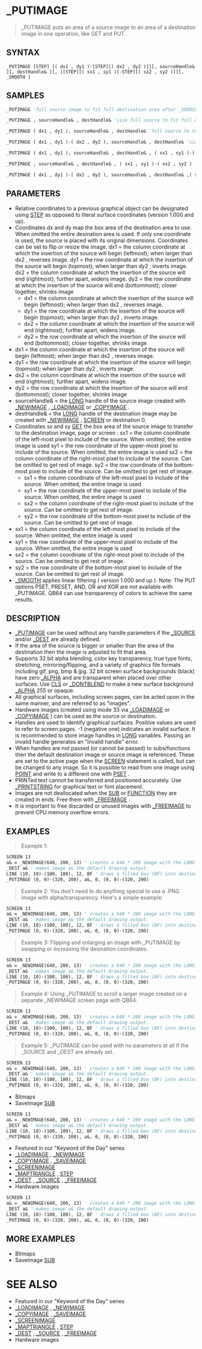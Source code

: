 # _PUTIMAGE
> _PUTIMAGE puts an area of a source image to an area of a destination image in one operation, like GET and PUT .

## SYNTAX
`_PUTIMAGE [STEP] [( dx1 , dy1 )-[STEP][( dx2 , dy2 )]][, sourceHandle& ][, destHandle& ][, ][STEP][( sx1 , sy1 )[-STEP][( sx2 , sy2 )]][, _SMOOTH ]`

## SAMPLES
```vb
_PUTIMAGE 'full source image to fit full destination area after _SOURCE and _DEST are set
```  

```vb
_PUTIMAGE , sourceHandle& , destHandle& 'size full source to fit full destination area
```  

```vb
_PUTIMAGE ( dx1 , dy1 ), sourceHandle& , destHandle& 'full source to top-left corner destination position
```  

```vb
_PUTIMAGE ( dx1 , dy1 )-( dx2 , dy2 ), sourceHandle& , destHandle& 'size full source to destination coordinate area
```  

```vb
_PUTIMAGE ( dx1 , dy1 ), sourceHandle& , destHandle& , ( sx1 , sy1 )-( sx2 , sy2 ) 'portion of source to the top-left corner of the destination page
```  

```vb
_PUTIMAGE , sourceHandle& , destHandle& , ( sx1 , sy1 )-( sx2 , sy2 ) 'portion of source to full destination area
```  

```vb
_PUTIMAGE ( dx1 , dy1 )-( dx2 , dy2 ), sourceHandle& , destHandle& ,( sx1 , sy1 ) 'right side of source from top-left corner to destination
```  


## PARAMETERS
* Relative coordinates to a previous graphical object can be designated using [STEP](STEP.md) as opposed to literal surface coordinates (version 1.000 and up).
* Coordinates dx and dy map the box area of the destination area to use. When omitted the entire desination area is used. If only one coordinate is used, the source is placed with its original dimensions. Coordinates can be set to flip or resize the image. dx1 = the column coordinate at which the insertion of the source will begin (leftmost); when larger than dx2 , reverses image. dy1 = the row coordinate at which the insertion of the source will begin (topmost); when larger than dy2 , inverts image. dx2 = the column coordinate at which the insertion of the source will end (rightmost); further apart, widens image. dy2 = the row coordinate at which the insertion of the source will end (bottommost); closer together, shrinks image
	* dx1 = the column coordinate at which the insertion of the source will begin (leftmost); when larger than dx2 , reverses image.
	* dy1 = the row coordinate at which the insertion of the source will begin (topmost); when larger than dy2 , inverts image.
	* dx2 = the column coordinate at which the insertion of the source will end (rightmost); further apart, widens image.
	* dy2 = the row coordinate at which the insertion of the source will end (bottommost); closer together, shrinks image
* dx1 = the column coordinate at which the insertion of the source will begin (leftmost); when larger than dx2 , reverses image.
* dy1 = the row coordinate at which the insertion of the source will begin (topmost); when larger than dy2 , inverts image.
* dx2 = the column coordinate at which the insertion of the source will end (rightmost); further apart, widens image.
* dy2 = the row coordinate at which the insertion of the source will end (bottommost); closer together, shrinks image
* sourceHandle& = the [LONG](LONG.md) handle of the source image created with [_NEWIMAGE](_NEWIMAGE.md) , [_LOADIMAGE](_LOADIMAGE.md) or [_COPYIMAGE](_COPYIMAGE.md) .
* destHandle& = the [LONG](LONG.md) handle of the destination image may be created with [_NEWIMAGE](_NEWIMAGE.md) , [SCREEN](SCREEN.md) or destination 0.
* Coordinates sx and sy [GET](GET.md) the box area of the source image to transfer to the destination image, page or screen : sx1 = the column coordinate of the left-most pixel to include of the source. When omitted, the entire image is used sy1 = the row coordinate of the upper-most pixel to include of the source. When omitted, the entire image is used sx2 = the column coordinate of the right-most pixel to include of the source. Can be omitted to get rest of image. sy2 = the row coordinate of the bottom-most pixel to include of the source. Can be omitted to get rest of image.
	* sx1 = the column coordinate of the left-most pixel to include of the source. When omitted, the entire image is used
	* sy1 = the row coordinate of the upper-most pixel to include of the source. When omitted, the entire image is used
	* sx2 = the column coordinate of the right-most pixel to include of the source. Can be omitted to get rest of image.
	* sy2 = the row coordinate of the bottom-most pixel to include of the source. Can be omitted to get rest of image.
* sx1 = the column coordinate of the left-most pixel to include of the source. When omitted, the entire image is used
* sy1 = the row coordinate of the upper-most pixel to include of the source. When omitted, the entire image is used
* sx2 = the column coordinate of the right-most pixel to include of the source. Can be omitted to get rest of image.
* sy2 = the row coordinate of the bottom-most pixel to include of the source. Can be omitted to get rest of image.
* [_SMOOTH](_SMOOTH.md) applies linear filtering ( version 1.000 and up ).
Note: The PUT options PSET, PRESET, AND, OR and XOR are not available with _PUTIMAGE. QB64 can use transparency of colors to achieve the same results.


## DESCRIPTION
* [_PUTIMAGE](_PUTIMAGE.md) can be used without any handle parameters if the [_SOURCE](_SOURCE.md) and/or [_DEST](_DEST.md) are already defined.
* If the area of the source is bigger or smaller than the area of the destination then the image is adjusted to fit that area.
* Supports 32 bit alpha blending, color key transparency, true type fonts, stretching, mirroring/flipping, and a variety of graphics file formats including gif, png, bmp & jpg. 32 bit screen surface backgrounds (black) have zero [_ALPHA](_ALPHA.md) and are transparent when placed over other surfaces. Use [CLS](CLS.md) or [_DONTBLEND](_DONTBLEND.md) to make a new surface background [_ALPHA](_ALPHA.md) 255 or opaque.
* All graphical surfaces, including screen pages, can be acted upon in the same manner, and are referred to as "images".
* Hardware images (created using mode 33 via [_LOADIMAGE](_LOADIMAGE.md) or [_COPYIMAGE](_COPYIMAGE.md) ) can be used as the source or destination.
* Handles are used to identify graphical surfaces. Positive values are used to refer to screen pages. -1 (negative one) indicates an invalid surface. It is recommended to store image handles in [LONG](LONG.md) variables. Passing an invalid handle generates an "Invalid handle" error.
* When handles are not passed (or cannot be passed) to subs/functions then the default destination image or source image is referenced. These are set to the active page when the [SCREEN](SCREEN.md) statement is called, but can be changed to any image. So it is possible to read from one image using [POINT](POINT.md) and write to a different one with [PSET](PSET.md) .
* PRINTed text cannot be transferred and positioned accurately. Use [_PRINTSTRING](_PRINTSTRING.md) for graphical text or font placement.
* Images are not deallocated when the [SUB](SUB.md) or [FUNCTION](FUNCTION.md) they are created in ends. Free them with [_FREEIMAGE](_FREEIMAGE.md) .
* It is important to free discarded or unused images with [_FREEIMAGE](_FREEIMAGE.md) to prevent CPU memory overflow errors.


## EXAMPLES
> Example 1:

```vb
SCREEN 13
a& = _NEWIMAGE(640, 200, 13) ' creates a 640 * 200 image with the LONG handle a&
_DEST a& ' makes image a& the default drawing output.
LINE (10, 10)-(100, 100), 12, BF ' draws a filled box (BF) into destination
_PUTIMAGE (0, 0)-(320, 200), a&, 0, (0, 0)-(320, 200)
```

> Example 2: You don't need to do anything special to use a .PNG image with alpha/transparency. Here's a simple example:

```vb
SCREEN 13
a& = _NEWIMAGE(640, 200, 13) ' creates a 640 * 200 image with the LONG handle a&
_DEST a& ' makes image a& the default drawing output.
LINE (10, 10)-(100, 100), 12, BF ' draws a filled box (BF) into destination
_PUTIMAGE (0, 0)-(320, 200), a&, 0, (0, 0)-(320, 200)
```

> Example 3: Flipping and enlarging an image with _PUTIMAGE by swapping or increasing the desination coordinates.

```vb
SCREEN 13
a& = _NEWIMAGE(640, 200, 13) ' creates a 640 * 200 image with the LONG handle a&
_DEST a& ' makes image a& the default drawing output.
LINE (10, 10)-(100, 100), 12, BF ' draws a filled box (BF) into destination
_PUTIMAGE (0, 0)-(320, 200), a&, 0, (0, 0)-(320, 200)
```

> Example 4: Using _PUTIMAGE to scroll a larger image created on a separate _NEWIMAGE screen page with QB64.

```vb
SCREEN 13
a& = _NEWIMAGE(640, 200, 13) ' creates a 640 * 200 image with the LONG handle a&
_DEST a& ' makes image a& the default drawing output.
LINE (10, 10)-(100, 100), 12, BF ' draws a filled box (BF) into destination
_PUTIMAGE (0, 0)-(320, 200), a&, 0, (0, 0)-(320, 200)
```

> Example 5: _PUTIMAGE can be used with no parameters at all if the _SOURCE and _DEST are already set.

```vb
SCREEN 13
a& = _NEWIMAGE(640, 200, 13) ' creates a 640 * 200 image with the LONG handle a&
_DEST a& ' makes image a& the default drawing output.
LINE (10, 10)-(100, 100), 12, BF ' draws a filled box (BF) into destination
_PUTIMAGE (0, 0)-(320, 200), a&, 0, (0, 0)-(320, 200)
```

* Bitmaps
* SaveImage [SUB](SUB.md)

```vb
SCREEN 13
a& = _NEWIMAGE(640, 200, 13) ' creates a 640 * 200 image with the LONG handle a&
_DEST a& ' makes image a& the default drawing output.
LINE (10, 10)-(100, 100), 12, BF ' draws a filled box (BF) into destination
_PUTIMAGE (0, 0)-(320, 200), a&, 0, (0, 0)-(320, 200)
```

* Featured in our "Keyword of the Day" series
* [_LOADIMAGE](_LOADIMAGE.md) , [_NEWIMAGE](_NEWIMAGE.md)
* [_COPYIMAGE](_COPYIMAGE.md) , [_SAVEIMAGE](_SAVEIMAGE.md)
* [_SCREENIMAGE](_SCREENIMAGE.md)
* [_MAPTRIANGLE](_MAPTRIANGLE.md) , [STEP](STEP.md)
* [_DEST](_DEST.md) , [_SOURCE](_SOURCE.md) , [_FREEIMAGE](_FREEIMAGE.md)
* Hardware images

```vb
SCREEN 13
a& = _NEWIMAGE(640, 200, 13) ' creates a 640 * 200 image with the LONG handle a&
_DEST a& ' makes image a& the default drawing output.
LINE (10, 10)-(100, 100), 12, BF ' draws a filled box (BF) into destination
_PUTIMAGE (0, 0)-(320, 200), a&, 0, (0, 0)-(320, 200)
```



## MORE EXAMPLES
* Bitmaps
* SaveImage [SUB](SUB.md)


# SEE ALSO
* Featured in our "Keyword of the Day" series
* [_LOADIMAGE](_LOADIMAGE.md) , [_NEWIMAGE](_NEWIMAGE.md)
* [_COPYIMAGE](_COPYIMAGE.md) , [_SAVEIMAGE](_SAVEIMAGE.md)
* [_SCREENIMAGE](_SCREENIMAGE.md)
* [_MAPTRIANGLE](_MAPTRIANGLE.md) , [STEP](STEP.md)
* [_DEST](_DEST.md) , [_SOURCE](_SOURCE.md) , [_FREEIMAGE](_FREEIMAGE.md)
* Hardware images

